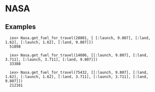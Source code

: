 # NASA

  ## Examples

      iex> Nasa.get_fuel_for_travel(28801, [ [:launch, 9.807], [:land, 1.62], [:launch, 1.62], [:land, 9.807]])
      51898

      iex> Nasa.get_fuel_for_travel(14606, [[:launch, 9.807], [:land, 3.711], [:launch, 3.711], [:land, 9.807]])
      33388
      
      iex> Nasa.get_fuel_for_travel(75432, [[:launch, 9.807], [:land, 1.62], [:launch, 1.62], [:land, 3.711], [:launch, 3.711], [:land, 9.807]])
      212161

